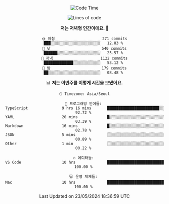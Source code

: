 <div align='center'>
 
<!--START_SECTION:waka-->
![Code Time](http://img.shields.io/badge/Code%20Time-3%2C540%20hrs%203%20mins-blue)

![Lines of code](https://img.shields.io/badge/%EC%A0%80%EB%8A%94%20%EC%97%AC%ED%83%9C%EA%B9%8C%EC%A7%80%20-1.5%20million%20%EC%A4%84%EC%9D%98%20%EC%BD%94%EB%93%9C%EB%A5%BC%20%EC%9E%91%EC%84%B1%ED%96%88%EC%96%B4%EC%9A%94.-blue)

**저는 저녁형 인간이에요. 🦉** 

```text
🌞 아침                     271 commits         ███░░░░░░░░░░░░░░░░░░░░░░   12.83 % 
🌆 낮　                     540 commits         ██████░░░░░░░░░░░░░░░░░░░   25.57 % 
🌃 저녁                     1122 commits        █████████████░░░░░░░░░░░░   53.12 % 
🌙 밤　                     179 commits         ██░░░░░░░░░░░░░░░░░░░░░░░   08.48 % 
```


📊 **저는 이번주를 이렇게 시간을 보냈어요.** 

```text
🕑︎ Timezone: Asia/Seoul

💬 프로그래밍 언어들: 
TypeScript               9 hrs 16 mins       ███████████████████████░░   92.72 % 
YAML                     20 mins             █░░░░░░░░░░░░░░░░░░░░░░░░   03.39 % 
Markdown                 16 mins             █░░░░░░░░░░░░░░░░░░░░░░░░   02.78 % 
JSON                     5 mins              ░░░░░░░░░░░░░░░░░░░░░░░░░   00.89 % 
Other                    1 min               ░░░░░░░░░░░░░░░░░░░░░░░░░   00.22 % 

🔥 에디터들: 
VS Code                  10 hrs              █████████████████████████   100.00 % 

💻 운영 체제들: 
Mac                      10 hrs              █████████████████████████   100.00 % 
```


 Last Updated on 23/05/2024 18:36:59 UTC
<!--END_SECTION:waka-->
 </div>
<!---
Emewjin/Emewjin is a ✨ special ✨ repository because its `README.md` (this file) appears on your GitHub profile.
You can click the Preview link to take a look at your changes.
--->
